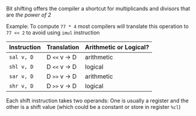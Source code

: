 Bit shifting offers the compiler a shortcut for multiplicands and divisors that are *the power of 2*

Example: To compute `77 * 4` most compilers will translate this operation to `77 << 2` to avoid using `imul` instruction

|Instruction|Translation|Arithmetic or Logical?|
|---|---|---|
|`sal v, D`|D `<<` v → D|arithmetic|
|`shl v, D`|D `<<` v → D|logical|
|`sar v, D`|D `>>` v → D|arithmetic|
|`shr v, D`|D `>>` v → D|logical|

Each shift instruction takes two operands: One is usually a register and the other is a shift value (which could be a constant or store in register `%cl`)